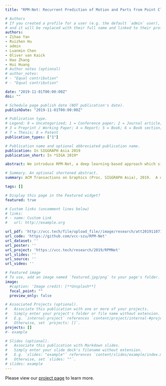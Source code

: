 ```yaml
---
title: "RPM-Net: Recurrent Prediction of Motion and Parts from Point Cloud"

# Authors
# If you created a profile for a user (e.g. the default `admin` user), write the username (folder name) here 
# and it will be replaced with their full name and linked to their profile.
authors:
- Zihao Yan
- Ruizhen Hu
- admin
- Luanmin Chen
- Oliver van Kaick
- Hao Zhang
- Hui Huang
# Author notes (optional)
# author_notes:
# - "Equal contribution"
# - "Equal contribution"

date: "2019-11-01T00:00:00Z"
doi: ""

# Schedule page publish date (NOT publication's date).
publishDate: "2019-11-01T00:00:00Z"

# Publication type.
# Legend: 0 = Uncategorized; 1 = Conference paper; 2 = Journal article;
# 3 = Preprint / Working Paper; 4 = Report; 5 = Book; 6 = Book section;
# 7 = Thesis; 8 = Patent
publication_types: ["1"]

# Publication name and optional abbreviated publication name.
publication: In SIGGRAPH Asia 2019
publication_short: In *SIGA 2019*

abstract: We introduce RPM-Net, a deep learning-based approach which simultaneously infers movable parts and hallucinates their motions from a single, un-segmented, and possibly partial, 3D point cloud shape. RPM-Net is a novel Recurrent Neural Network (RNN), composed of an encoder-decoder pair with interleaved Long Short-Term Memory (LSTM) components, which together predict a temporal sequence of pointwise displacements for the input point cloud. At the same time, the displacements allow the network to learn movable parts, resulting in a motion-based shape segmentation. Recursive applications of RPM-Net on the obtained parts can predict finer-level part motions, resulting in a hierarchical object segmentation. Furthermore, we develop a separate network to estimate part mobilities, e.g., per-part motion parameters, from the segmented motion sequence. Both networks learn deep predictive models from a training set that exemplifies a variety of mobilities for diverse objects. We show results of simultaneous motion and part predictions from synthetic and real scans of 3D objects exhibiting a variety of part mobilities, possibly involving multiple movable parts.

# Summary. An optional shortened abstract.
summary: ACM Transactions on Graphics (Proc. SIGGRAPH Asia), 2019.  A deep learning-based approach which simultaneously infers movable parts and hallucinates their motions from a single, un-segmented, and possibly partial, 3D point cloud shape.

tags: []

# Display this page in the Featured widget?
featured: true

# Custom links (uncomment lines below)
# links:
# - name: Custom Link
#   url: http://example.org

url_pdf: 'http://vcc.tech/file/upload_file//image/research/att201911071109/RPM-Net_reduced.pdf'
url_code: 'https://github.com/vcc-szu/RPM-Net'
url_dataset: ''
url_poster: ''
url_project: 'https://vcc.tech/research/2019/RPMNet'
url_slides: ''
url_source: ''
url_video: ''

# Featured image
# To use, add an image named `featured.jpg/png` to your page's folder. 
image:
  #caption: 'Image credit: [**Unsplash**]
  focal_point: ""
  preview_only: false

# Associated Projects (optional).
#   Associate this publication with one or more of your projects.
#   Simply enter your project's folder or file name without extension.
#   E.g. `internal-project` references `content/project/internal-#project/index.md`.
#   Otherwise, set `projects: []`.
projects: []
#- example

# Slides (optional).
#   Associate this publication with Markdown slides.
#   Simply enter your slide deck's filename without extension.
#   E.g. `slides: "example"` references `content/slides/example/index.md`.
#   Otherwise, set `slides: ""`.
# slides: example
---
```




Please view our [project page](https://vcc.tech/research/2019/RPMNet) to learn more.
